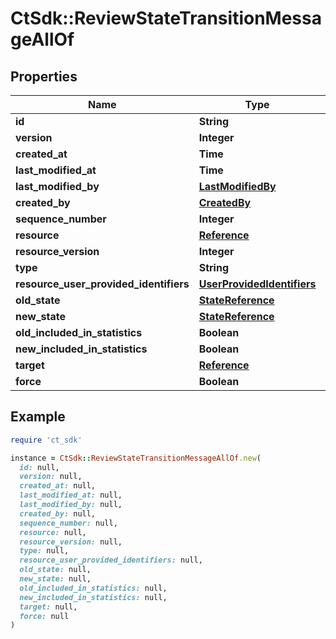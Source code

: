 # CtSdk::ReviewStateTransitionMessageAllOf

## Properties

| Name | Type | Description | Notes |
| ---- | ---- | ----------- | ----- |
| **id** | **String** |  | [optional] |
| **version** | **Integer** |  | [optional] |
| **created_at** | **Time** |  | [optional] |
| **last_modified_at** | **Time** |  | [optional] |
| **last_modified_by** | [**LastModifiedBy**](LastModifiedBy.md) |  | [optional] |
| **created_by** | [**CreatedBy**](CreatedBy.md) |  | [optional] |
| **sequence_number** | **Integer** |  | [optional] |
| **resource** | [**Reference**](Reference.md) |  | [optional] |
| **resource_version** | **Integer** |  | [optional] |
| **type** | **String** |  | [optional] |
| **resource_user_provided_identifiers** | [**UserProvidedIdentifiers**](UserProvidedIdentifiers.md) |  | [optional] |
| **old_state** | [**StateReference**](StateReference.md) |  | [optional] |
| **new_state** | [**StateReference**](StateReference.md) |  | [optional] |
| **old_included_in_statistics** | **Boolean** |  | [optional] |
| **new_included_in_statistics** | **Boolean** |  | [optional] |
| **target** | [**Reference**](Reference.md) |  | [optional] |
| **force** | **Boolean** |  | [optional] |

## Example

```ruby
require 'ct_sdk'

instance = CtSdk::ReviewStateTransitionMessageAllOf.new(
  id: null,
  version: null,
  created_at: null,
  last_modified_at: null,
  last_modified_by: null,
  created_by: null,
  sequence_number: null,
  resource: null,
  resource_version: null,
  type: null,
  resource_user_provided_identifiers: null,
  old_state: null,
  new_state: null,
  old_included_in_statistics: null,
  new_included_in_statistics: null,
  target: null,
  force: null
)
```

